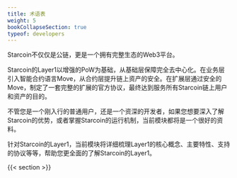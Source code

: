 ```yaml
---
title: 术语表
weight: 5
bookCollapseSection: true
typeof: developers
---
```


Starcoin不仅仅是公链，更是一个拥有完整生态的Web3平台。

Starcoin的Layer1以增强的PoW为基础，从基础层保障完全去中心化。在业务层引入智能合约语言Move，从合约层提升链上资产的安全。在扩展层通过安全的Move，制定了一套完整的扩展的官方协议，最终达到服务所有Starcoin链上用户和资产的目的。

不管您是一个刚入行的普通用户，还是一个资深的开发者，如果您想要深入了解Starcoin的优势，或者掌握Starcoin的运行机制，当前模块都将是一个很好的资料。

针对Starcoin的Layer1，当前模块将详细梳理Layer1的核心概念、主要特性、支持的协议等等，帮助您更全面的了解Starcoin的Layer1。

<!--more-->

{{< section >}}
